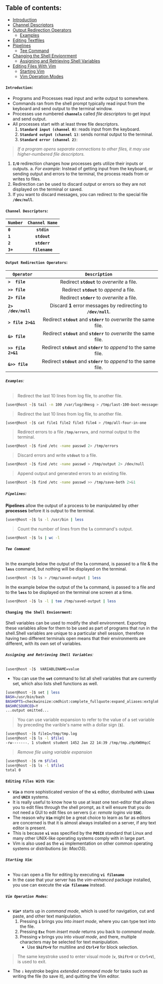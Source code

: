 
## **Table of contents**:
  - [Introduction](#introduction)
  - [Channel Descriptors](#channel-descriptors)
  - [Output Redirection Operators](#output-redirection)
  	- [Examples](examples)
  - [Editing Textfiles](#editing-textfiles)
  - [Pipelines](#pipelines)
  	- [Tee Command](#tee-command)
  - [Changing the Shell Envionrment](#pipelines)
  	- [Assigning and Retrieving Shell Variables](#assigning-and-retrieving-shell-variables)
  - [Editing Files With Vim](#editing-files-with-vim)
  	- [Starting Vim](#starting-vim)
  	- [Vim Operation Modes](#vim-operation-modes)

  

#### **`Introduction`:**

- Programs and Processes read input and write output to somewhere. 
- Commands ran from the shell prompt typically read input from the keyboard and send output to the terminal window.
- Processes use numbered **`channels`** called *file descriptors* to get input and send output. 
- All processes start with at least three file descriptors. 
	1. **`Standard input (channel 0)`**:  reads input from the keyboard. 
	2. **`Standard output (channel 1)`**:  sends normal output to the terminal. 
	3. **`Standard error (channel 2)`**:  

> *If a program opens separate connections to other files, it may use higher-numbered file descriptors.*

1. **`I/O`** redirection changes how processes gets utilize their inputs or outputs. 
	a. *For example*: Instead of getting input from the keyboard, or sending output and errors to the terminal, the process reads from or writes to files.
2. Redirection can be used to discard output or errors so they are not displayed on the
terminal or saved.
3. If you want to discard messages, you can redirect to the special file **`/dev/null`**. 

#### **`Channel Descriptors`:**
|**`Number`**|  **`Channel Name`**      | 
|------------|:------------------------:|  
| **`0`**    | **`stdin`**              | 
| **`1`**    | **`stdout`**             |   
| **`2`**    | **`stderr`**             |
| **`3+`**   | **`filename`**           |

#### **`Output Redirection Operators`:**
|         **`Operator`** |     **`Description`**                                                | 
|------------------------|:--------------------------------------------------------------------:|  
| **`>  file`**          | Redirect **`stdout`** to *overwrite* a file.                         | 
| **`>> file`**          | Redirect **`stdout`** to *append* a file.                            |   
| **`2> file`**          | Redirect **`stderr`** to *overwrite* a file.                         |
| **`2> /dev/null`**     | Discard **1** error messages by redirecting to **`/dev/null`**.      | 
| **`> file 2>&1`**      | Redirect **`stdout`** and **`stderr`** to *overwrite* the same file. | 
| **`&> file`**          | Redirect **`stdout`** and **`stderr`** to *overwrite* the same file. | 
| **`>> file 2>&1`**     | Redirect **`stdout`** and **`stderr`** to *append* to the same file. |   
| **`&>> file`**         | Redirect **`stdout`** and **`stderr`** to *append* to the same file. |

###### **`Examples`**:
> Redirect the last 10 lines from log file, to another file.

```zsh
[user@host ~]$ tail -n 100 /var/log/dmesg > /tmp/last-100-boot-messages
```
> Redirect the last 10 lines from log file, to another file.

```zsh
[user@host ~]$ cat file1 file2 file3 file4 > /tmp/all-four-in-one
```
> Redirect errors to a file **`/tmp/errors`**, and normal output to the terminal.

```zsh
[user@host ~]$ find /etc -name passwd 2> /tmp/errors
```
> Discard errors and write **`stdout`** to a file.

```zsh
[user@host ~]$ find /etc -name passwd > /tmp/output 2> /dev/null
```
> Append output and generated errors to an existing file.

```zsh
[user@host ~]$ find /etc -name passwd >> /tmp/save-both 2>&1
```
##### **`Pipelines`**:

**Pipelines** allow the output of a process to be manipulated by other **processes** before it is output to the terminal.

```zsh
[user@host ~]$ ls -l /usr/bin | less
```
> Count the number of lines from the **`ls`** command's output.

```zsh
[user@host ~]$ ls | wc -l
```

######  **`Tee Command`**:
In the example below the output of the **`ls`** command, is passed to a file &  the **`less`** command, but nothing will be displayed on the terminal.

```zsh
[user@host ~]$ ls > /tmp/saved-output | less
```

In the example below the output of the **`ls`** command, is passed to a file and to the **`less`** to be
displayed on the terminal one screen at a time.

```zsh
[user@host ~]$ ls -l | tee /tmp/saved-output | less
```

#### **`Changing the Shell Envionrment`**:

Shell variables can be used to modify the shell environment. Exporting these variables allow for them to be used as part of programs that run in the shell.Shell variables are unique to a particular shell session, therefore having two different terminals open means that their environments are different, with its own set of variables.

###### **`Assigning and Retrieving Shell Variables`**:

```zsh
[user@host ~]$  VARIABLENAME=value
```
- You can use the **`set`** command to list all shell variables that are currently set, which also lists shell functions as well.

```zsh
[user@host ~]$ set | less
BASH=/usr/bin/bash 
BASHOPTS=checkwinsize:cmdhist:complete_fullquote:expand_aliases:extglob:extquote:force_fignore:histappend:interactive_comments:progcomp:promptvars:sourcepath 
BASHRCSOURCED=Y
...output omitted...
```
> You can use variable expansion to refer to the value of a set variable by preceding the varible's name with a dollar sign (**`$`**). 
```zsh
[user@host ~]$ file1=/tmp/tmp.log
[user@host ~]$ ls -l $file1
-rw-------. 1 student student 1452 Jan 22 14:39 /tmp/tmp.z9pXW0HqcC 
```
> *Remove file using variable expansion*
```zsh
[user@host ~]$ rm $file1
[user@host ~]$ ls -l $file1
total 0
```

#### **`Editing Files With Vim`**:

- **`Vim`** a more sophisticated version of the **`vi`** editor, distributed with **`Linux`** and **`UNIX`** systems. 
- It is really useful to know how to use at least one text-editor that allows you to edit files through the shell prompt, as it will ensure that you do not need a GUI to edit files on servers (*i.e: remote logins via* **`SSH`**).
- The reason why **`Vim`** might be a great choice to learn as far as editors are concerned is that it is almost always installed on a server, if any text editor is present. 
- This is because **`vi`** was specified by the **`POSIX`** standard that Linux and many other UNIX-like operating systems comply with in large part.
- Vim is also used as the **`vi`** implementation on other common operating systems or distributions (*ie: MacOS*). 


###### **`Starting Vim`**:
- You can open a file for editing by executing **`vi filename`**
- In the case that your server has the *vim-enhanced* package installed, you use can execute the **`vim filename`** instead.

###### **`Vim Operation Modes`**:
- **`Vim*`** starts up in *command mode*, which is used for navigation, cut and paste, and other text manipulation. 
	1. Pressing **`i`** brings you into *insert mode*, where you can type text into the file.
	2. Pressing **`Esc`** from *insert mode* returns you back to *command mode*.
	3. Pressing **`v`** brings you into *visual mode*, and there, multiple characters may be selected for text manipulation. 
		- Use **`Shift+V`** for multiline and **`Ctrl+V`** for block selection. 

> The same keystroke used to enter visual mode (**`v`**, **`Shift+V`** or **`Ctrl+V`**), is used to exit.

- The **`:`** keystroke begins *extended command mode* for tasks such as writing the file (to save it), and quitting the Vim editor.




